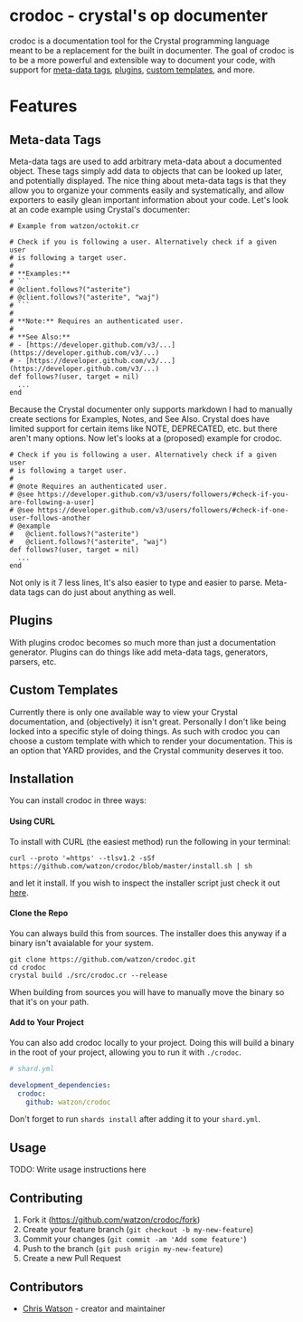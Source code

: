 # crodoc - crystal's op documenter

crodoc is a documentation tool for the Crystal programming language meant to be a replacement for the built in documenter. The goal of crodoc is to be a more powerful and extensible way to document your code, with support for [meta-data tags](#meta-data-tags), [plugins](#plugins), [custom templates](#custom-templates), and more.

# Features

## Meta-data Tags

Meta-data tags are used to add arbitrary meta-data about a documented object. These tags simply add data to objects that can be looked up later, and potentially displayed. The nice thing about meta-data tags is that they allow you to organize your comments easily and systematically, and allow exporters to easily glean important information about your code. Let's look at an code example using Crystal's documenter:

```crystal
# Example from watzon/octokit.cr

# Check if you is following a user. Alternatively check if a given user
# is following a target user.
#
# **Examples:**
# ```
# @client.follows?("asterite")
# @client.follows?("asterite", "waj")
# ```
#
# **Note:** Requires an authenticated user.
#
# **See Also:**
# - [https://developer.github.com/v3/...](https://developer.github.com/v3/...)
# - [https://developer.github.com/v3/...](https://developer.github.com/v3/...)
def follows?(user, target = nil)
  ...
end
```

Because the Crystal documenter only supports markdown I had to manually create sections for Examples, Notes, and See Also. Crystal does have limited support for certain items like NOTE, DEPRECATED, etc. but there aren't many options. Now let's looks at a (proposed) example for crodoc.

```crystal
# Check if you is following a user. Alternatively check if a given user
# is following a target user.
#
# @note Requires an authenticated user.
# @see https://developer.github.com/v3/users/followers/#check-if-you-are-following-a-user]
# @see https://developer.github.com/v3/users/followers/#check-if-one-user-follows-another
# @example
#   @client.follows?("asterite")
#   @client.follows?("asterite", "waj")
def follows?(user, target = nil)
  ...
end
```

Not only is it 7 less lines, It's also easier to type and easier to parse. Meta-data tags can do just about anything as well.

## Plugins

With plugins crodoc becomes so much more than just a documentation generator. Plugins can do things like add meta-data tags, generators, parsers, etc.

## Custom Templates

Currently there is only one available way to view your Crystal documentation, and (objectively) it isn't great. Personally I don't like being locked into a specific style of doing things. As such with crodoc you can choose a custom template with which to render your documentation. This is an option that YARD provides, and the Crystal community deserves it too.

## Installation

You can install crodoc in three ways:

#### Using CURL

To install with CURL (the easiest method) run the following in your terminal:

```shell
curl --proto '=https' --tlsv1.2 -sSf https://github.com/watzon/crodoc/blob/master/install.sh | sh
```

and let it install. If you wish to inspect the installer script just check it out [here](https://github.com/watzon/crodoc/blob/master/install.sh).

#### Clone the Repo

You can always build this from sources. The installer does this anyway if a binary isn't avaialable for your system.

```shell
git clone https://github.com/watzon/crodoc.git
cd crodoc
crystal build ./src/crodoc.cr --release
```

When building from sources you will have to manually move the binary so that it's on your path.

#### Add to Your Project

You can also add crodoc locally to your project. Doing this will build a binary in the root of your project, allowing you to run it with `./crodoc`.

```yaml
# shard.yml

development_dependencies:
  crodoc:
    github: watzon/crodoc
```

Don't forget to run `shards install` after adding it to your `shard.yml`.

## Usage

TODO: Write usage instructions here

## Contributing

1. Fork it (<https://github.com/watzon/crodoc/fork>)
2. Create your feature branch (`git checkout -b my-new-feature`)
3. Commit your changes (`git commit -am 'Add some feature'`)
4. Push to the branch (`git push origin my-new-feature`)
5. Create a new Pull Request

## Contributors

- [Chris Watson](https://github.com/watzon) - creator and maintainer
